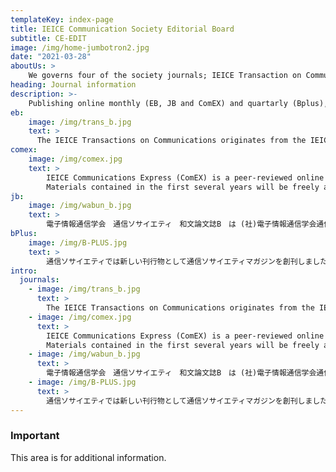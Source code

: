 ```yaml
---
templateKey: index-page
title: IEICE Communication Society Editorial Board
subtitle: CE-EDIT
image: /img/home-jumbotron2.jpg
date: "2021-03-28"
aboutUs: >
    We governs four of the society journals; IEICE Transaction on Communications (EB), IEICE Transactions on Communications (Japanese Edition, JB), IEICE Communications Express (ComEX), and IEICE Bplus (Communication Society Magazine).
heading: Journal information
description: >-
    Publishing online monthly (EB, JB and ComEX) and quartarly (Bplus), our journals are intereseted in the best research from across the field of communicaiton engineering.  All editorial decisions are made by a team of top researchers.
eb:
    image: /img/trans_b.jpg
    text: >
      The IEICE Transactions on Communications originates from the IEICE Transactions (Japanese language) that started in 1918, and took the current form in 1991 as one of the four English-language Transactions. It receives about 600 paper-submissions every year, of which over 60 percent come from countries outside Japan. Among those contributions, only high quality and outstanding papers are published on a monthly basis. The peer-review process is careful but yet efficient; it typically takes less than 12 months from submission to publication.
comex:
    image: /img/comex.jpg
    text: >
        IEICE Communications Express (ComEX) is a peer-reviewed online letter journal published by the Institute of Electronics, Information and Communication Engineers (IEICE) and edited by the IEICE Communications Society. ComEX covers the entire field of communications. ComEX is a medium where researchers provide and exchange new topics easily and in a timely manner.
        Materials contained in the first several years will be freely available for anyone to read, download, or print from the journal web site.
jb:
    image: /img/wabun_b.jpg
    text: >
        電子情報通信学会　通信ソサイエティ　和文論文誌B　は (社)電子情報通信学会通信ソサエティが発行する和文論文誌です． 本論文誌の対象分野は次のとおりです． 【基盤】基礎理論，電子通信エネルギー，伝送方式・機器 【光】光ファイバ，光ファイバ伝送 【ネットワーク】ネットワークシステム，ネットワーク，インターネット，ネットワーク管理・ オペレーション 【無線】アンテナ・伝搬，電磁環境・EMC，無線通信技術，地上無線通信，放送技術，衛星通信 【無線システム】計測，探査，航行・誘導・制御方式，宇宙利用システム 【マルチメディアシステム】マルチメディアシステム 全ての論文は論文誌編集委員会による査読審査の結果，採録となった論文です．
bPlus:
    image: /img/B-PLUS.jpg
    text: >
        通信ソサイエティでは新しい刊行物として通信ソサイエティマガジンを創刊しました．学会は今までには論文，技術報告，書籍，会誌（現在の学会誌）等で会員の皆様に電子情報通信分野の情報をお届けしてまいりました．論文，技術報告（以下論文等）は会員の最新の研究成果を皆様に提供しているため，発表，議論の場と情報提供の場の機能を同時に果たしていることになります．書籍は学問・技術を体系的にまとめたものです．これに対して，会誌は最新の技術動向の提供，学会活動の紹介を目的としております．本学会が担当している学問，技術分野は我が国産業ほとんど全てで応用されている広い分野です．このため会誌だけで最新技術動向の提供するのは困難になりつつあり，商業誌の方が対象分野を細分化して技術情報を提供しているケースも見られます．通信ソサイエティではこのような現状を考慮して，マガジン発行の検討を開始しました．マガジンはIEEEのソサイエティ誌をモデルとしておりますが，委員会ではそれにとらわれることなく，精力的に新しいコンセプトを議論し、皆様にお届けします。
intro:
  journals:
    - image: /img/trans_b.jpg
      text: >
        The IEICE Transactions on Communications originates from the IEICE Transactions (Japanese language) that started in 1918, and took the current form in 1991 as one of the four English-language Transactions. It receives about 600 paper-submissions every year, of which over 60 percent come from countries outside Japan. Among those contributions, only high quality and outstanding papers are published on a monthly basis. The peer-review process is careful but yet efficient; it typically takes less than 12 months from submission to publication.
    - image: /img/comex.jpg
      text: >
        IEICE Communications Express (ComEX) is a peer-reviewed online letter journal published by the Institute of Electronics, Information and Communication Engineers (IEICE) and edited by the IEICE Communications Society. ComEX covers the entire field of communications. ComEX is a medium where researchers provide and exchange new topics easily and in a timely manner.
        Materials contained in the first several years will be freely available for anyone to read, download, or print from the journal web site.
    - image: /img/wabun_b.jpg
      text: >
        電子情報通信学会　通信ソサイエティ　和文論文誌B　は (社)電子情報通信学会通信ソサエティが発行する和文論文誌です． 本論文誌の対象分野は次のとおりです． 【基盤】基礎理論，電子通信エネルギー，伝送方式・機器 【光】光ファイバ，光ファイバ伝送 【ネットワーク】ネットワークシステム，ネットワーク，インターネット，ネットワーク管理・ オペレーション 【無線】アンテナ・伝搬，電磁環境・EMC，無線通信技術，地上無線通信，放送技術，衛星通信 【無線システム】計測，探査，航行・誘導・制御方式，宇宙利用システム 【マルチメディアシステム】マルチメディアシステム 全ての論文は論文誌編集委員会による査読審査の結果，採録となった論文です．
    - image: /img/B-PLUS.jpg
      text: >
        通信ソサイエティでは新しい刊行物として通信ソサイエティマガジンを創刊しました．学会は今までには論文，技術報告，書籍，会誌（現在の学会誌）等で会員の皆様に電子情報通信分野の情報をお届けしてまいりました．論文，技術報告（以下論文等）は会員の最新の研究成果を皆様に提供しているため，発表，議論の場と情報提供の場の機能を同時に果たしていることになります．書籍は学問・技術を体系的にまとめたものです．これに対して，会誌は最新の技術動向の提供，学会活動の紹介を目的としております．本学会が担当している学問，技術分野は我が国産業ほとんど全てで応用されている広い分野です．このため会誌だけで最新技術動向の提供するのは困難になりつつあり，商業誌の方が対象分野を細分化して技術情報を提供しているケースも見られます．通信ソサイエティではこのような現状を考慮して，マガジン発行の検討を開始しました．マガジンはIEEEのソサイエティ誌をモデルとしておりますが，委員会ではそれにとらわれることなく，精力的に新しいコンセプトを議論し、皆様にお届けします。
---
```


### Important

This area is for additional information.